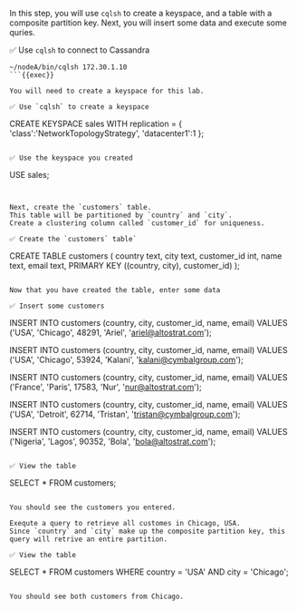 In this step, you will use `cqlsh` to create a keyspace, and a table with a composite partition key. Next, you will insert some data and execute some quries.

✅ Use `cqlsh` to connect to Cassandra
```
~/nodeA/bin/cqlsh 172.30.1.10
```{{exec}}

You will need to create a keyspace for this lab.

✅ Use `cqlsh` to create a keyspace
```
CREATE KEYSPACE sales WITH replication = {
  'class':'NetworkTopologyStrategy',
  'datacenter1':1
};
```{{exec}}

✅ Use the keyspace you created
```
USE sales;
```{{exec}}


Next, create the `customers` table.
This table will be partitioned by `country` and `city`.
Create a clustering column called `customer_id` for uniqueness.

✅ Create the `customers` table`
```
CREATE TABLE customers (
    country text,
    city text,
    customer_id int,
    name text,
    email text,
    PRIMARY KEY ((country, city), customer_id)
);
```{{exec}}

Now that you have created the table, enter some data

✅ Insert some customers
```
INSERT INTO customers (country, city, customer_id, name, email)
VALUES ('USA', 'Chicago', 48291, 'Ariel', 'ariel@altostrat.com');

INSERT INTO customers (country, city, customer_id, name, email)
VALUES ('USA', 'Chicago', 53924, 'Kalani', 'kalani@cymbalgroup.com');

INSERT INTO customers (country, city, customer_id, name, email)
VALUES ('France', 'Paris', 17583, 'Nur', 'nur@altostrat.com');

INSERT INTO customers (country, city, customer_id, name, email)
VALUES ('USA', 'Detroit', 62714, 'Tristan', 'tristan@cymbalgroup.com');

INSERT INTO customers (country, city, customer_id, name, email)
VALUES ('Nigeria', 'Lagos', 90352, 'Bola', 'bola@altostrat.com');

```{{exec}}

✅ View the table
```
SELECT * FROM customers;
```{{exec}}

You should see the customers you entered.

Exequte a query to retrieve all customes in Chicago, USA. 
Since `country` and `city` make up the composite partition key, this query will retrive an entire partition.

✅ View the table
```
SELECT * FROM customers
  WHERE country = 'USA' AND city = 'Chicago';
```{{exec}}

You should see both customers from Chicago.
